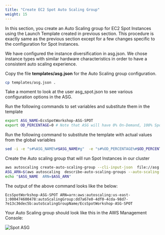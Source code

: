 ```yaml
---
title: "Create EC2 Spot Auto Scaling Group"
weight: 15
---
```


In this section, you create an Auto Scaling group for EC2 Spot Instances using the Launch Template created in previous section. This procedure is exactly same as the previous section except for a few changes specific to the configuration for Spot Instances.


We have configured the instance diversification in asg.json. We chose instance types with similar hardware characteristics in order to have a consistent auto scaling experience.

Copy the file **templates/asg.json** for the Auto Scaling group configuration.

```bash
cp templates/asg.json .
```

Take a moment to look at the user asg_spot.json to see various configuration options in the ASG.

Run the following commands to set variables and substitute them in the template

```bash
export ASG_NAME=EcsSpotWorkshop-ASG-SPOT
export OD_PERCENTAGE=0 # Note that ASG will have 0% On-Demand, 100% Spot
```

Run the following command to substitute the template with actual values from the global variables

```bash
sed -i -e "s#%ASG_NAME%#$ASG_NAME#g"  -e "s#%OD_PERCENTAGE%#$OD_PERCENTAGE#g" -e "s#%PUBLIC_SUBNET_LIST%#$VPCPublicSubnets#g" asg.json
```

Create the Auto scaling group that will run Spot Instances in our cluster

```bash
aws autoscaling create-auto-scaling-group --cli-input-json  file://asg.json
ASG_ARN=$(aws autoscaling  describe-auto-scaling-groups --auto-scaling-group-name $ASG_NAME | jq -r '.AutoScalingGroups[0].AutoScalingGroupARN')
echo "$ASG_NAME  ARN=$ASG_ARN"
```

The output of the above command looks like the below:

```plaintext
EcsSpotWorkshop-ASG-SPOT ARN=arn:aws:autoscaling:us-east-1:000474600478:autoScalingGroup:dd7a67e0-4df0-4cda-98d7-7e13c36dec5b:autoScalingGroupName/EcsSpotWorkshop-ASG-SPOT
```

Your Auto Scaling group should look like this in the AWS Management Console:

![Spot ASG](/images/ecs-spot-capacity-providers/22.png)